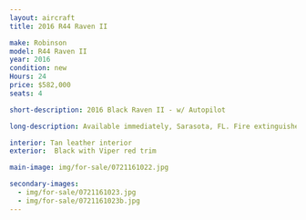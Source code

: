 ```yaml
---
layout: aircraft
title: 2016 R44 Raven II

make: Robinson
model: R44 Raven II
year: 2016
condition: new
Hours: 24
price: $582,000
seats: 4

short-description: 2016 Black Raven II - w/ Autopilot

long-description: Available immediately, Sarasota, FL. Fire extinguisher, A/C, tinted bubble windows and windshield, Vertical card compass, Digital clock, Aspen EFD1000H Pro+ 500 MFD, Autopilot Genesys, Garmin G225B com radio, Garmin G750 GPS/Nav/Com, Kannad ELT, Garmin G350 intercom/audio control, Two Bose headsets A20, 4 Bose interface, Extra corrosion protection

interior: Tan leather interior
exterior:  Black with Viper red trim

main-image: img/for-sale/0721161022.jpg

secondary-images:
  - img/for-sale/0721161023.jpg
  - img/for-sale/0721161023b.jpg
---
```

